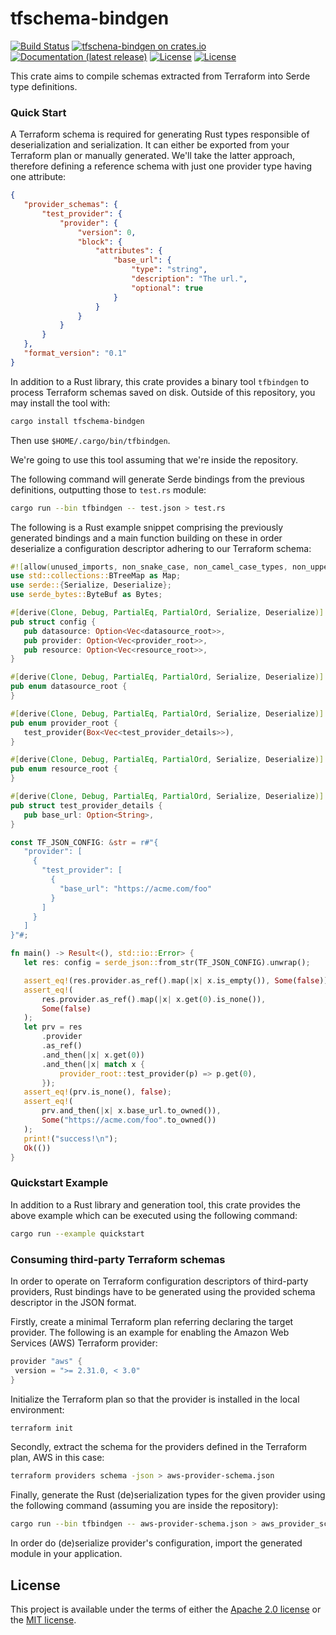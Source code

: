# tfschema-bindgen

[![Build Status](https://circleci.com/gh/gbrigandi/tfschema-bindgen.svg?style=shield)](https://circleci.com/gh/gbrigandi/tfschema-bindgen/tree/master)
[![tfschena-bindgen on crates.io](https://img.shields.io/crates/v/tfschema-bindgen)](https://crates.io/crates/tfschema-bindgen)
[![Documentation (latest release)](https://docs.rs/tfschema-bindgen/badge.svg)](https://docs.rs/tfschema-bindgen/)
[![License](https://img.shields.io/badge/license-Apache-green.svg)](../LICENSE-APACHE)
[![License](https://img.shields.io/badge/license-MIT-green.svg)](../LICENSE-MIT)

This crate aims to compile schemas extracted from Terraform into Serde type definitions.

### Quick Start

A Terraform schema is required for generating Rust types responsible of deserialization and serialization.
It can either be exported from your Terraform plan or manually generated.
We'll take the latter approach, therefore defining a reference schema with just one provider type having one attribute:

```json
{
   "provider_schemas": {
       "test_provider": {
           "provider": {
               "version": 0,
               "block": {
                   "attributes": {
                       "base_url": {
                           "type": "string",
                           "description": "The url.",
                           "optional": true
                       }
                   }
               }
           }
       }
   },
   "format_version": "0.1"
}
```

In addition to a Rust library, this crate provides a binary tool `tfbindgen` to process Terraform schemas
saved on disk.
Outside of this repository, you may install the tool with:

```bash
cargo install tfschema-bindgen
```

Then use `$HOME/.cargo/bin/tfbindgen`.

We're going to use this tool assuming that we're inside the repository.

The following command will generate Serde bindings from the previous definitions, outputting those to `test.rs` module:

```bash
cargo run --bin tfbindgen -- test.json > test.rs
```

The following is a Rust example snippet comprising the previously generated bindings and a main function building on these in order
deserialize a configuration descriptor adhering to our Terraform schema:

```rust
#![allow(unused_imports, non_snake_case, non_camel_case_types, non_upper_case_globals)]
use std::collections::BTreeMap as Map;
use serde::{Serialize, Deserialize};
use serde_bytes::ByteBuf as Bytes;

#[derive(Clone, Debug, PartialEq, PartialOrd, Serialize, Deserialize)]
pub struct config {
   pub datasource: Option<Vec<datasource_root>>,
   pub provider: Option<Vec<provider_root>>,
   pub resource: Option<Vec<resource_root>>,
}

#[derive(Clone, Debug, PartialEq, PartialOrd, Serialize, Deserialize)]
pub enum datasource_root {
}

#[derive(Clone, Debug, PartialEq, PartialOrd, Serialize, Deserialize)]
pub enum provider_root {
   test_provider(Box<Vec<test_provider_details>>),
}

#[derive(Clone, Debug, PartialEq, PartialOrd, Serialize, Deserialize)]
pub enum resource_root {
}

#[derive(Clone, Debug, PartialEq, PartialOrd, Serialize, Deserialize)]
pub struct test_provider_details {
   pub base_url: Option<String>,
}

const TF_JSON_CONFIG: &str = r#"{
   "provider": [
     {
       "test_provider": [
         {
           "base_url": "https://acme.com/foo"
         }
       ]
     }
   ]
}"#;

fn main() -> Result<(), std::io::Error> {
   let res: config = serde_json::from_str(TF_JSON_CONFIG).unwrap();

   assert_eq!(res.provider.as_ref().map(|x| x.is_empty()), Some(false));
   assert_eq!(
       res.provider.as_ref().map(|x| x.get(0).is_none()),
       Some(false)
   );
   let prv = res
       .provider
       .as_ref()
       .and_then(|x| x.get(0))
       .and_then(|x| match x {
           provider_root::test_provider(p) => p.get(0),
       });
   assert_eq!(prv.is_none(), false);
   assert_eq!(
       prv.and_then(|x| x.base_url.to_owned()),
       Some("https://acme.com/foo".to_owned())
   );
   print!("success!\n");
   Ok(())
}
```
### Quickstart Example

In addition to a Rust library and generation tool, this crate provides the above example which
can be executed using the following command:

```bash
cargo run --example quickstart
```

### Consuming third-party Terraform schemas

In order to operate on Terraform configuration descriptors of third-party providers, Rust bindings have to be generated using the
provided schema descriptor in the JSON format.

Firstly, create a minimal Terraform plan referring declaring the target provider. The following is an example for enabling
the Amazon Web Services (AWS) Terraform provider:

```rust
provider "aws" {
 version = ">= 2.31.0, < 3.0"
}
```

Initialize the Terraform plan so that the provider is installed in the local environment:

```bash
terraform init
```

Secondly, extract the schema for the providers defined in the Terraform plan, AWS in this case:

```bash
terraform providers schema -json > aws-provider-schema.json
```

Finally, generate the Rust (de)serialization types for the given provider using the following command (assuming you are inside the repository):

```bash
cargo run --bin tfbindgen -- aws-provider-schema.json > aws_provider_schema.rs
```

In order do (de)serialize provider's configuration, import the generated module in your application.


## License

This project is available under the terms of either the [Apache 2.0 license](../LICENSE-APACHE) or the [MIT
license](../LICENSE-MIT).

<!--
README.md is generated from README.tpl by cargo readme. To regenerate:

cargo install cargo-readme
cargo readme > README.md
-->
